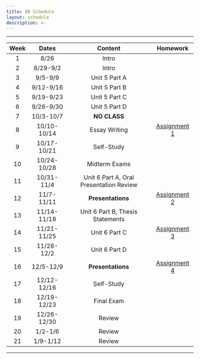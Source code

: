 ```yaml
---
title: 8B Schedule
layout: schedule
description: >-
---
```


---

| Week  |          Dates          |                 Content                  |             Homework      |             
|:---:|    :------------------:|             :-----------------------------:| :-------------------------:|
|  1 |  8/26                | Intro |          |
|  2 |  8/29-9/2            | Intro |          |
|  3 |  9/5-9/9             | Unit 5 Part A |          |
|  4 |  9/12-9/16           | Unit 5 Part B |          |
|  5 |  9/19-9/23           | Unit 5 Part C |          |
|  6 |  9/26-9/30           | Unit 5 Part D |          |
|  7 |  10/3-10/7           | **NO CLASS** |        |
|  8 |  10/10-10/14         | Essay Writing |[Assignment 1](sks/fall2022/8B-english/assignment1/)|
|  9 |  10/17-10/21         | Self-Study |          |
|  10 |  10/24-10/28         | Midterm Exams |      |
|  11 |  10/31-11/4         |  Unit 6 Part A, Oral Presentation Review | |
| 12  |  11/7-11/11          | **Presentations** |[Assignment 2](sks/fall2022/8B-english/assignment2/)|
| 13 |  11/14-11/18         | Unit 6 Part B, Thesis Statements | |
| 14 |  11/21-11/25         | Unit 6 Part C  | [Assignment 3](sks/fall2022/8B-english/assignment3)|
| 15 |  11/28-12/2          | Unit 6 Part D  |             |
| 16 |  12/5-12/9           | **Presentations** |[Assignment 4](sks/fall2022/8B-english/assignment4)
| 17 |  12/12-12/16         | Self-Study |             |
| 18 |  12/19-12/23         | Final Exam |          |
| 19 |  12/26-12/30         | Review |              |
| 20 |  1/2-1/6             | Review |              |
| 21 |  1/9-1/12            | Review |              |

---